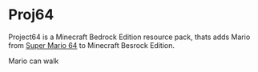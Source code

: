 # Proj64

Project64 is a Minecraft Bedrock Edition resource pack, thats adds Mario from [Super Mario 64](https://de.wikipedia.org/wiki/Super_Mario_64) to Minecraft Besrock Edition.

Mario can walk
